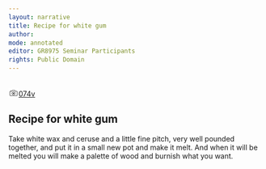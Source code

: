 ```yaml
---
layout: narrative
title: Recipe for white gum
author:
mode: annotated
editor: GR8975 Seminar Participants
rights: Public Domain
---
```


 <br/><a href="http://gallica.bnf.fr/ark:/12148/btv1b10500001g/f154.image"><img src="../assets/photo-icon.png" alt="folio images" style="display:inline-block; margin-bottom:-3px;">074v</a><br/> 
## Recipe for white gum

 
Take white wax and ceruse and a little fine pitch, very well pounded together, and put it in a small new pot and make it melt. And when it will be melted you will make a palette of wood and burnish what you want.
 